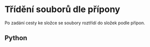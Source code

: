 # Třídění souborů dle přípony

Po zadání cesty ke složce se soubory roztřídí do složek podle přípon.

## Python
